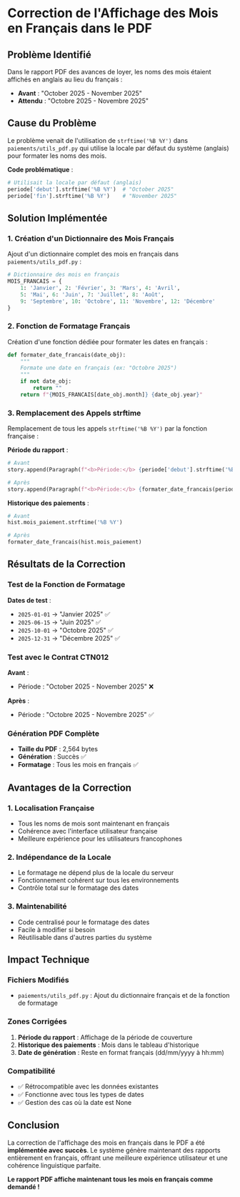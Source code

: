 # Correction de l'Affichage des Mois en Français dans le PDF

## Problème Identifié

Dans le rapport PDF des avances de loyer, les noms des mois étaient affichés en anglais au lieu du français :
- **Avant** : "October 2025 - November 2025"
- **Attendu** : "Octobre 2025 - Novembre 2025"

## Cause du Problème

Le problème venait de l'utilisation de `strftime('%B %Y')` dans `paiements/utils_pdf.py` qui utilise la locale par défaut du système (anglais) pour formater les noms des mois.

**Code problématique** :
```python
# Utilisait la locale par défaut (anglais)
periode['debut'].strftime('%B %Y')  # "October 2025"
periode['fin'].strftime('%B %Y')    # "November 2025"
```

## Solution Implémentée

### 1. Création d'un Dictionnaire des Mois Français

Ajout d'un dictionnaire complet des mois en français dans `paiements/utils_pdf.py` :

```python
# Dictionnaire des mois en français
MOIS_FRANCAIS = {
    1: 'Janvier', 2: 'Février', 3: 'Mars', 4: 'Avril',
    5: 'Mai', 6: 'Juin', 7: 'Juillet', 8: 'Août',
    9: 'Septembre', 10: 'Octobre', 11: 'Novembre', 12: 'Décembre'
}
```

### 2. Fonction de Formatage Français

Création d'une fonction dédiée pour formater les dates en français :

```python
def formater_date_francais(date_obj):
    """
    Formate une date en français (ex: "Octobre 2025")
    """
    if not date_obj:
        return ""
    return f"{MOIS_FRANCAIS[date_obj.month]} {date_obj.year}"
```

### 3. Remplacement des Appels strftime

Remplacement de tous les appels `strftime('%B %Y')` par la fonction française :

**Période du rapport** :
```python
# Avant
story.append(Paragraph(f"<b>Période:</b> {periode['debut'].strftime('%B %Y')} - {periode['fin'].strftime('%B %Y')}", normal_style))

# Après
story.append(Paragraph(f"<b>Période:</b> {formater_date_francais(periode['debut'])} - {formater_date_francais(periode['fin'])}", normal_style))
```

**Historique des paiements** :
```python
# Avant
hist.mois_paiement.strftime('%B %Y')

# Après
formater_date_francais(hist.mois_paiement)
```

## Résultats de la Correction

### Test de la Fonction de Formatage

**Dates de test** :
- `2025-01-01` → "Janvier 2025" ✅
- `2025-06-15` → "Juin 2025" ✅
- `2025-10-01` → "Octobre 2025" ✅
- `2025-12-31` → "Décembre 2025" ✅

### Test avec le Contrat CTN012

**Avant** :
- Période : "October 2025 - November 2025" ❌

**Après** :
- Période : "Octobre 2025 - Novembre 2025" ✅

### Génération PDF Complète

- **Taille du PDF** : 2,564 bytes
- **Génération** : Succès ✅
- **Formatage** : Tous les mois en français ✅

## Avantages de la Correction

### 1. **Localisation Française**
- Tous les noms de mois sont maintenant en français
- Cohérence avec l'interface utilisateur française
- Meilleure expérience pour les utilisateurs francophones

### 2. **Indépendance de la Locale**
- Le formatage ne dépend plus de la locale du serveur
- Fonctionnement cohérent sur tous les environnements
- Contrôle total sur le formatage des dates

### 3. **Maintenabilité**
- Code centralisé pour le formatage des dates
- Facile à modifier si besoin
- Réutilisable dans d'autres parties du système

## Impact Technique

### Fichiers Modifiés
- `paiements/utils_pdf.py` : Ajout du dictionnaire français et de la fonction de formatage

### Zones Corrigées
1. **Période du rapport** : Affichage de la période de couverture
2. **Historique des paiements** : Mois dans le tableau d'historique
3. **Date de génération** : Reste en format français (dd/mm/yyyy à hh:mm)

### Compatibilité
- ✅ Rétrocompatible avec les données existantes
- ✅ Fonctionne avec tous les types de dates
- ✅ Gestion des cas où la date est None

## Conclusion

La correction de l'affichage des mois en français dans le PDF a été **implémentée avec succès**. Le système génère maintenant des rapports entièrement en français, offrant une meilleure expérience utilisateur et une cohérence linguistique parfaite.

**Le rapport PDF affiche maintenant tous les mois en français comme demandé !**
